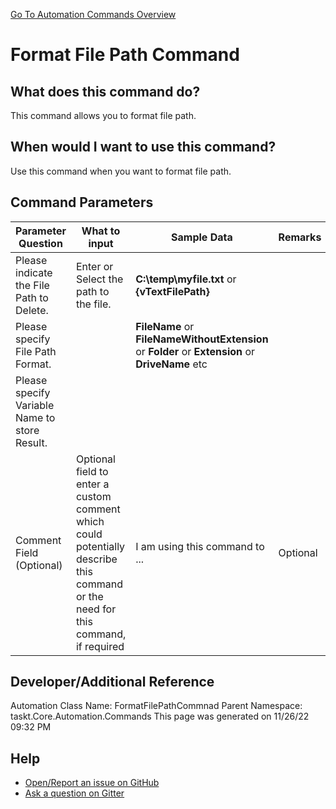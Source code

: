 <!--TITLE: Format File Path Command -->
<!-- SUBTITLE: a command in the File Operation Commands group. -->
[Go To Automation Commands Overview](/automation-commands.md)


# Format File Path Command


## What does this command do?
This command allows you to format file path.


## When would I want to use this command?
Use this command when you want to format file path.


## Command Parameters
| Parameter Question   	| What to input  	|  Sample Data 	| Remarks  	|
| ---                    | ---               | ---           | ---       |
|Please indicate the File Path to Delete.|Enter or Select the path to the file.|**C:\temp\myfile.txt** or **{vTextFilePath}**||
|Please specify File Path Format.||**FileName** or **FileNameWithoutExtension** or **Folder** or **Extension** or **DriveName** etc||
|Please specify Variable Name to store Result.||||
|Comment Field (Optional)|Optional field to enter a custom comment which could potentially describe this command or the need for this command, if required|I am using this command to ...|Optional|










## Developer/Additional Reference
Automation Class Name: FormatFilePathCommnad
Parent Namespace: taskt.Core.Automation.Commands
This page was generated on 11/26/22 09:32 PM


## Help
- [Open/Report an issue on GitHub](https://github.com/rcktrncn/taskt/issues/new)
- [Ask a question on Gitter](https://gitter.im/taskt-rpa/Lobby)
